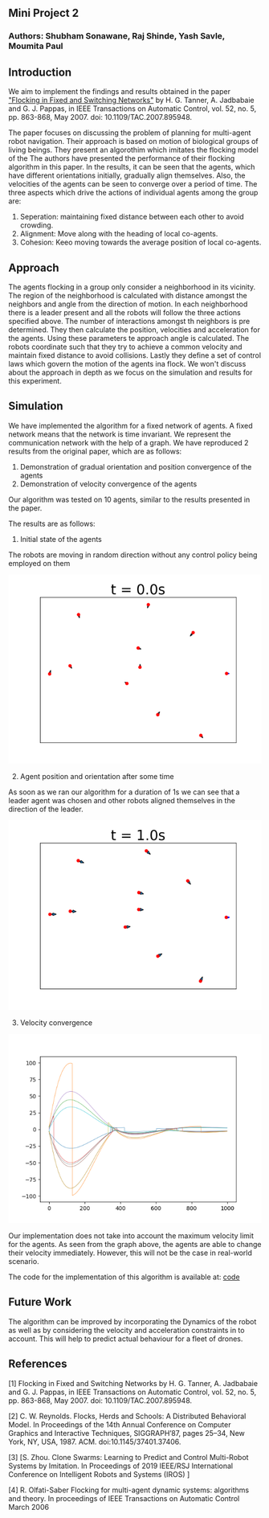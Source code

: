## Mini Project 2
### Authors: Shubham Sonawane, Raj Shinde, Yash Savle, Moumita Paul


## Introduction
We aim to implement the findings and results obtained in the paper ["Flocking in Fixed and Switching Networks"](https://www.seas.upenn.edu/~jadbabai/papers/boids_automatica5.pdf) by H. G. Tanner, A. Jadbabaie and G. J. Pappas, in IEEE Transactions on Automatic Control, vol. 52, no. 5, pp. 863-868, May 2007. doi: 10.1109/TAC.2007.895948.

The paper focuses on discussing the problem of planning for multi-agent robot navigation. Their approach is based on motion of biological groups of living beings.
They present an algorothim which imitates the flocking model of the 
The authors have presented the performance of their flocking algorithm in this paper. In the results, it can be seen that the agents, which have different orientations initially, gradually align themselves. Also, the velocities of the agents can be seen to converge over a period of time. The three aspects which drive the actions of individual agents among the group are: 
1. Seperation: maintaining fixed distance between each other to avoid crowding.
2. Alignment: Move along with the heading of local co-agents.
3. Cohesion: Keeo moving towards the average position of local co-agents.

## Approach
The agents flocking in a group only consider a neighborhood in its vicinity. The region of the neighborhood is calculated with distance amongst the neighbors and angle from the direction of motion. In each neighborhood there is a leader present and all the robots will follow the three actions specified above. The number of interactions amongst th neighbors is pre determined. They then calculate the position, velocities and acceleration for the agents. Using these parameters te approach angle is calculated.
The robots coordinate such that they try to achieve a common velocity and maintain fixed distance to avoid collisions.
Lastly they define a set of control laws which govern the motion of the agents ina flock. We won't discuss about the approach in depth as we focus on the simulation and results for this experiment.

## Simulation
We have implemented the algorithm for a fixed network of agents. A fixed network means that the network is time invariant. We represent the communication network with the help of a graph. We have reproduced 2 results from the original paper, which are as follows:
1. Demonstration of gradual orientation and position convergence of the agents
2. Demonstration of velocity convergence of the agents

Our algorithm was tested on 10 agents, similar to the results presented in the paper.

The results are as follows:

1. Initial state of the agents

The robots are moving in random direction without any control policy being employed on them

![Initial positions](results/agents_0.png?style=centerme)

2. Agent position and orientation after some time

As soon as we ran our algorithm for a duration of 1s we can see that a leader agent was chosen and other robots aligned themselves in the direction of the leader.

![Flocking](results/agents_1.png?style=centerme)

3. Velocity convergence

![velocity](results/vel_convergence.png?style=centerme)

Our implementation does not take into account the maximum velocity limit for the agents. As seen from the graph above, the agents are able to change their velocity immediately. However, this will not be the case in real-world scenario.

The code for the implementation of this algorithm is available at: [code](https://github.com/yashsavle/Flocking-in-Fixed-and-Switching-Networks/blob/flocking_dev/flocking.py)

## Future Work
The algorithm can be improved by incorporating the Dynamics of the robot as well as by considering the velocity and acceleration constraints in to account. 
This will help to predict actual behaviour for a fleet of drones. 

## References
[1] Flocking in Fixed and Switching Networks by H. G. Tanner, A. Jadbabaie and G. J. Pappas, in IEEE Transactions on Automatic Control, vol. 52, no. 5, pp. 863-868, May 2007. doi: 10.1109/TAC.2007.895948.

[2] C. W. Reynolds. Flocks, Herds and Schools: A Distributed Behavioral Model. In Proceedings of the 14th Annual Conference on Computer Graphics and Interactive Techniques, SIGGRAPH’87, pages 25–34, New York, NY, USA, 1987. ACM. doi:10.1145/37401.37406.

[3] [S. Zhou. Clone Swarms: Learning to Predict and Control Multi-Robot Systems by Imitation. In Proceedings of  2019 IEEE/RSJ International Conference on Intelligent Robots and Systems (IROS) ]

[4] R. Olfati-Saber Flocking for multi-agent dynamic systems: algorithms and theory. In proceedings of IEEE Transactions on Automatic Control March 2006
